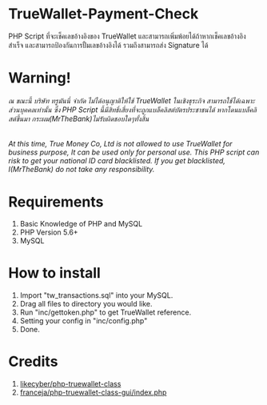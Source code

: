 # TrueWallet-Payment-Check
PHP Script ที่จะเช็คเลขอ้างอิงของ TrueWallet และสามารถเพิ่มพ้อยได้ถ้าหากเช็คเลขอ้างอิงสำเร็จ และสามารถป้องกันการปั้มเลขอ้างอิงได้ รวมถึงสามารถส่ง Signature ได้
# Warning!
###### ณ ขณะนี้ บริษัท ทรูมันนี่ จำกัด ไม่ได้อนุญาติให้ใช้ TrueWallet ในเชิงธุระกิจ สามารถใช้ได้เฉพาะส่วนบุคคลเท่านั้น ซึ่ง PHP Script นี้มีสิทธิ์เสี่ยงที่จะถูกแบล็คลิสต์บัตรประชาชนได้ หากโดนแบล็คลิสต์ขึ้นมา กระผม(MrTheBank)ไม่รับผิดชอบใดๆทั้งสิ้น
###### At this time, True Money Co, Ltd is not allowed to use TrueWallet for business purpose, It can be used only for personal use. This PHP script can risk to get your national ID card blacklisted. If you get blacklisted, I(MrTheBank) do not take any responsibility.
# Requirements
1. Basic Knowledge of PHP and MySQL
2. PHP Version 5.6+
3. MySQL
# How to install
1. Import "tw_transactions.sql" into your MySQL.
2. Drag all files to directory you would like.
3. Run "inc/gettoken.php" to get TrueWallet reference.
4. Setting your config in "inc/config.php"
5. Done.
# Credits
1. [likecyber/php-truewallet-class](https://github.com/likecyber/php-truewallet-class)
2. [franceja/php-truewallet-class-gui/index.php](https://github.com/franceja/php-truewallet-class-gui/blob/master/index.php)

